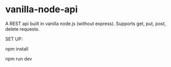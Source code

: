 # vanilla-node-api
A REST api built in vanilla node.js (without express). Supports get, put, post, delete requests. 

SET UP:

npm install

npm run dev
